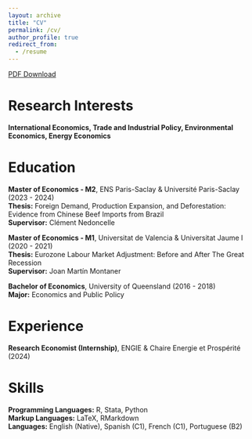 ```yaml
---
layout: archive
title: "CV"
permalink: /cv/
author_profile: true
redirect_from:
  - /resume
---
```



[PDF Download](https://hdydenairn.github.io/files/cv_jan2025.pdf)

# Research Interests

**International Economics, Trade and Industrial Policy, Environmental Economics, Energy Economics**

# Education

**Master of Economics - M2**, ENS Paris-Saclay & Université Paris-Saclay (2023 - 2024)  
**Thesis:** Foreign Demand, Production Expansion, and Deforestation: Evidence from Chinese Beef Imports from Brazil  
**Supervisor:** Clément Nedoncelle

**Master of Economics - M1**, Universitat de Valencia & Universitat Jaume I (2020 - 2021)  
**Thesis:** Eurozone Labour Market Adjustment: Before and After The Great Recession  
**Supervisor:** Joan Martín Montaner

**Bachelor of Economics**, University of Queensland (2016 - 2018)  
**Major:** Economics and Public Policy  

# Experience

**Research Economist (Internship)**, ENGIE & Chaire Energie et Prospérité (2024)  

# Skills

**Programming Languages:** R, Stata, Python  
**Markup Languages:** LaTeX, RMarkdown  
**Languages:** English (Native), Spanish (C1), French (C1), Portuguese (B2)  

